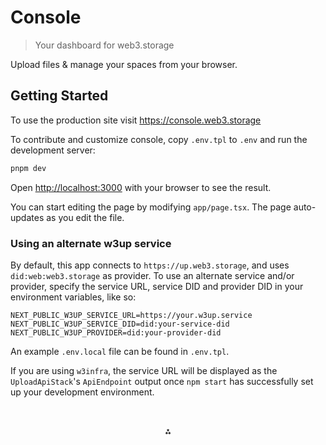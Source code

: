 # Console

> Your dashboard for web3.storage

Upload files & manage your spaces from your browser.

## Getting Started

To use the production site visit https://console.web3.storage

To contribute and customize console, copy `.env.tpl` to `.env` and run the development server:

```bash
pnpm dev
```

Open [http://localhost:3000](http://localhost:3000) with your browser to see the result.

You can start editing the page by modifying `app/page.tsx`. The page auto-updates as you edit the file.

### Using an alternate w3up service

By default, this app connects to `https://up.web3.storage`, and uses `did:web:web3.storage` as provider. To use an alternate service and/or provider, specify the service URL, service DID and provider DID in your environment variables, like so:

```
NEXT_PUBLIC_W3UP_SERVICE_URL=https://your.w3up.service
NEXT_PUBLIC_W3UP_SERVICE_DID=did:your-service-did
NEXT_PUBLIC_W3UP_PROVIDER=did:your-provider-did
```

An example `.env.local` file can be found in `.env.tpl`.

If you are using `w3infra`, the service URL will be displayed as the `UploadApiStack`'s `ApiEndpoint` output once `npm start` has successfully set up your development environment.

<p style="text-align:center;padding-top:2rem">⁂</p>
